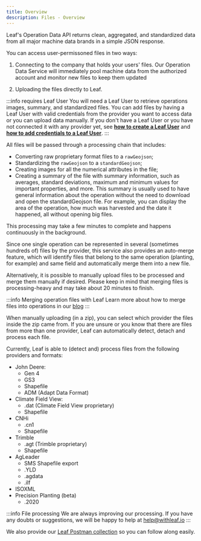 ```yaml
---
title: Overview
description: Files - Overview
---
```


Leaf's Operation Data API returns clean, aggregated, and standardized data
from all major machine data brands in a simple JSON response. 

You can access user-permissoned files in two ways:

1. Connecting to the company that holds your users' files. Our Operation Data 
Service will immediately pool machine data from the authorized account and 
monitor new files to keep them updated

2. Uploading the files directly to Leaf.

:::info requires Leaf User
You will need a Leaf User to retrieve operations images, summary, and 
standardized files. You can add files by having a Leaf User with valid 
credentials from the provider you want to access data or you can upload data 
manually. If you don't have a Leaf User or you have not connected it with any 
provider yet, see **[how to create a Leaf User](#)** and 
**[how to add credentials to a Leaf User]()**.
:::

All files will be passed through a processing chain that includes:
- Converting raw proprietary format files to a `rawGeojson`;
- Standardizing the `rawGeojson` to a `standardGeojson`;
- Creating images for all the numerical attributes in the file;
- Creating a summary of the file with summary information, such as averages,
standard deviations, maximum and minimum values ​​for important properties, and 
more. This summary is usually used to have general information about the 
operation without the need to download and open the standardGeojson file. For
example, you can display the area of the operation, how much was harvested and
the date it happened, all without opening big files.

This processing may take a few minutes to complete and happens continuously
in the background.

Since one single operation can be represented in several (sometimes hundreds of) files by the provider,
this service also provides an auto-merge feature, which will identify files that
belong to the same operation (planting, for example) and same field and 
automatically merge them into a new file.

Alternatively, it is possible to manually upload files to be processed and merge
them manually if desired. Please keep in mind that merging files is processing-heavy
and may take about 20 minutes to finish.

:::info Merging operation files with Leaf
Learn more about how to merge files into operations in our [blog][medium_url]
:::

When manually uploading (in a zip), you can select which provider the files
inside the zip came from. If you are unsure or you know that there are files 
from more than one provider, Leaf can automatically detect, detach and process
each file. 

Currently, Leaf is able to (detect and) process files from the following
providers and formats:

- John Deere:
    - Gen 4
    - GS3
    - Shapefile
    - ADM (Adapt Data Format)
- Climate Field View:
    - .dat (Climate Field View proprietary)
    - Shapefile
- CNHi
    - .cn1
    - Shapefile
- Trimble
    - .agt (Trimble proprietary)
    - Shapefile
- AgLeader
    - SMS Shapefile export
    - .YLD
    - .agdata
    - .ilf
- ISOXML
- Precision Planting (beta)
    - .2020 

:::info File processing
We are always improving our processing. If you have any doubts or suggestions, 
we will be happy to help at help@withleaf.io
:::

We also provide our [Leaf Postman collection][leaf_postman_url] so you can follow
along easily.

[leaf_postman_url]: https://github.com/Leaf-Agriculture/Leaf-quickstart-Postman-collection
[medium_url]: https://medium.com/leaf-agriculture/merge-of-files-into-operations-1e62726df64d
[operations_endpoints]: files_endpoints

